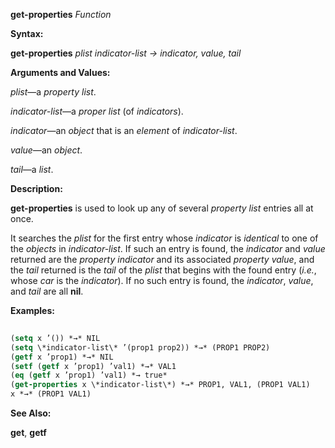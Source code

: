 **get-properties** *Function* 



**Syntax:** 



**get-properties** *plist indicator-list → indicator, value, tail* 



**Arguments and Values:** 







 



 



*plist*—a *property list*. 



*indicator-list*—a *proper list* (of *indicators*). 



*indicator*—an *object* that is an *element* of *indicator-list*. 



*value*—an *object*. 



*tail*—a *list*. 



**Description:** 



**get-properties** is used to look up any of several *property list* entries all at once. 



It searches the *plist* for the first entry whose *indicator* is *identical* to one of the *objects* in *indicator-list*. If such an entry is found, the *indicator* and *value* returned are the *property indicator* and its associated *property value*, and the *tail* returned is the *tail* of the *plist* that begins with the found entry (*i.e.*, whose *car* is the *indicator*). If no such entry is found, the *indicator*, *value*, and *tail* are all **nil**. 



**Examples:**
```lisp
 
(setq x ’()) *→* NIL 
(setq \*indicator-list\* ’(prop1 prop2)) *→* (PROP1 PROP2) 
(getf x ’prop1) *→* NIL 
(setf (getf x ’prop1) ’val1) *→* VAL1 
(eq (getf x ’prop1) ’val1) *→ true* 
(get-properties x \*indicator-list\*) *→* PROP1, VAL1, (PROP1 VAL1) 
x *→* (PROP1 VAL1) 

```
**See Also:** 



**get**, **getf** 



